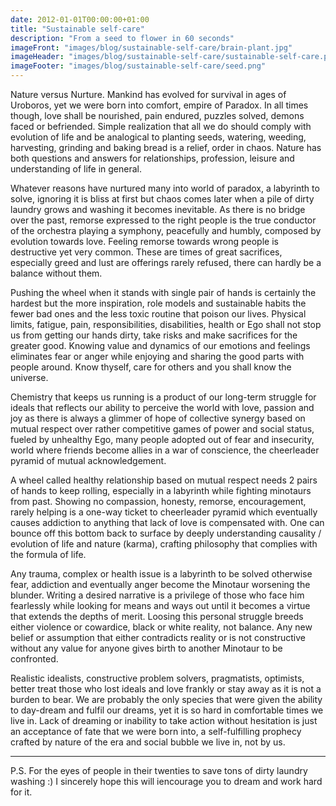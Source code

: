 ```yaml
---
date: 2012-01-01T00:00:00+01:00
title: "Sustainable self-care"
description: "From a seed to flower in 60 seconds"
imageFront: "images/blog/sustainable-self-care/brain-plant.jpg"
imageHeader: "images/blog/sustainable-self-care/sustainable-self-care.png"
imageFooter: "images/blog/sustainable-self-care/seed.png"
---
```


Nature versus Nurture. Mankind has evolved for survival in ages of Uroboros, yet we were born into comfort, empire of Paradox.
In all times though, love shall be nourished, pain endured, puzzles solved, demons faced or befriended.
Simple realization that all we do should comply with evolution of life and be analogical to planting seeds,
watering, weeding, harvesting, grinding and baking bread is a relief, order in chaos. Nature has both questions
and answers for relationships, profession, leisure and understanding of life in general.

Whatever reasons have nurtured many into world of paradox, a labyrinth to solve, ignoring it is bliss at first but chaos
comes later when a pile of dirty laundry grows and washing it becomes inevitable. As there is no bridge over the past,
remorse expressed to the right people is the true conductor of the orchestra playing a symphony, peacefully and humbly,
composed by evolution towards love. Feeling remorse towards wrong people is destructive yet very common.
These are times of great sacrifices, especially greed and lust are offerings rarely refused, there can hardly be a balance without them.

Pushing the wheel when it stands with single pair of hands is certainly the hardest but the more inspiration,
role models and sustainable habits the fewer bad ones and the less toxic routine that poison our lives. Physical limits, 
fatigue, pain, responsibilities, disabilities, health or Ego shall not stop us from getting our hands dirty, take risks
and make sacrifices for the greater good. Knowing value and dynamics of our emotions and feelings eliminates fear or anger
while enjoying and sharing the good parts with people around. Know thyself, care for others and you shall know the universe.

Chemistry that keeps us running is a product of our long-term struggle for ideals that reflects our ability to perceive
the world with love, passion and joy as there is always a glimmer of hope of collective synergy based on mutual respect
over rather competitive games of power and social status, fueled by unhealthy Ego, many people adopted out of fear
and insecurity, world where friends become allies in a war of conscience, the cheerleader pyramid of mutual acknowledgement.

A wheel called healthy relationship based on mutual respect needs 2 pairs of hands to keep rolling, especially in a labyrinth
while fighting minotaurs from past. Showing no compassion, honesty, remorse, encouragement, rarely helping is a one-way ticket
to cheerleader pyramid which eventually causes addiction to anything that lack of love is compensated with. One can bounce off
this bottom back to surface by deeply understanding causality / evolution of life and nature (karma), crafting philosophy
that complies with the formula of life.

Any trauma, complex or health issue is a labyrinth to be solved otherwise fear, addiction and eventually anger become
the Minotaur worsening the blunder. Writing a desired narrative is a privilege of those who face him fearlessly while
looking for means and ways out until it becomes a virtue that extends the depths of merit. Loosing this personal struggle
breeds either violence or cowardice, black or white reality, not balance. Any new belief or assumption that either contradicts
reality or is not constructive without any value for anyone gives birth to another Minotaur to be confronted. 

Realistic idealists, constructive problem solvers, pragmatists, optimists, better treat those who lost ideals and love
frankly or stay away as it is not a burden to bear. We are probably the only species that were given the ability to day-dream
and fulfil our dreams, yet it is so hard in comfortable times we live in. Lack of dreaming or inability to take action without
hesitation is just an acceptance of fate that we were born into, a self-fulfilling prophecy crafted by nature of the era and
social bubble we live in, not by us.

---

P.S. For the eyes of people in their twenties to save tons of dirty laundry washing :) I sincerely hope this will iencourage you to dream and work hard for it. 